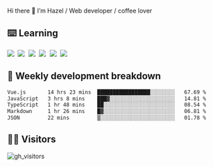 
Hi there 👋 I’m Hazel / Web developer / coffee lover

## ⌨️ Learning

<samp>
 <a href="https://github.com/vuejs/core"><img src="https://api.iconify.design/logos:vue.svg" /></a>
  <a href="https://github.com/vuejs/core"><img src="https://api.iconify.design/logos:react.svg" /></a>
  <a href="https://github.com/solidjs/solid"><img src="https://api.iconify.design/logos:solidjs.svg" /></a>
  <a href="https://github.com/vitejs/vite"><img src="https://api.iconify.design/logos:vitejs.svg" /></a>
  <a href="https://github.com/microsoft/TypeScript"><img src="https://api.iconify.design/logos:typescript-icon.svg" /></a> 
  <a href="https://github.com/unocss/unocss"><img src="https://api.iconify.design/logos:unocss.svg" /></a>
  

</samp>


## 🦀 Weekly development breakdown

<!--START_SECTION:waka-->

```txt
Vue.js       14 hrs 23 mins  █████████████████░░░░░░░░   67.69 %
JavaScript   3 hrs 8 mins    ███▓░░░░░░░░░░░░░░░░░░░░░   14.81 %
TypeScript   1 hr 48 mins    ██░░░░░░░░░░░░░░░░░░░░░░░   08.54 %
Markdown     1 hr 26 mins    █▓░░░░░░░░░░░░░░░░░░░░░░░   06.81 %
JSON         22 mins         ▒░░░░░░░░░░░░░░░░░░░░░░░░   01.78 %
```

<!--END_SECTION:waka-->
## 👬🏻 Visitors

![gh_visitors](https://profile-counter.glitch.me/Hazel-Lin/count.svg)

